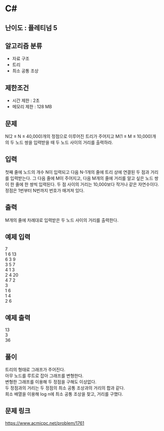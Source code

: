 # C#

## 난이도 : 플레티넘 5

## 알고리즘 분류
  - 자료 구조
  - 트리
  - 최소 공통 조상

## 제한조건
  - 시간 제한 : 2초
  - 메모리 제한 : 128 MB

## 문제
N(2 ≤ N ≤ 40,000)개의 정점으로 이루어진 트리가 주어지고 M(1 ≤ M ≤ 10,000)개의 두 노드 쌍을 입력받을 때 두 노드 사이의 거리를 출력하라.<br/>


## 입력
첫째 줄에 노드의 개수 N이 입력되고 다음 N-1개의 줄에 트리 상에 연결된 두 점과 거리를 입력받는다. 그 다음 줄에 M이 주어지고, 다음 M개의 줄에 거리를 알고 싶은 노드 쌍이 한 줄에 한 쌍씩 입력된다. 두 점 사이의 거리는 10,000보다 작거나 같은 자연수이다.<br/>
정점은 1번부터 N번까지 번호가 매겨져 있다.<br/>


## 출력
M개의 줄에 차례대로 입력받은 두 노드 사이의 거리를 출력한다.<br/>


## 예제 입력
7<br/>
1 6 13<br/>
6 3 9<br/>
3 5 7<br/>
4 1 3<br/>
2 4 20<br/>
4 7 2<br/>
3<br/>
1 6<br/>
1 4<br/>
2 6<br/>


## 예제 출력
13<br/>
3<br/>
36<br/>


## 풀이
트리의 형태로 그래프가 주어진다.<br/>
아무 노드를 루트로 잡아 그래프를 변형한다.<br/>
변형한 그래프를 이용해 두 정점을 구해도 이상없다.<br/>
두 정점과의 거리는 두 정점의 최소 공통 조상과의 거리의 합과 같다.<br/>
희소 배열을 이용해 log n에 최소 공통 조상을 찾고, 거리를 구했다.<br/>


## 문제 링크
https://www.acmicpc.net/problem/1761